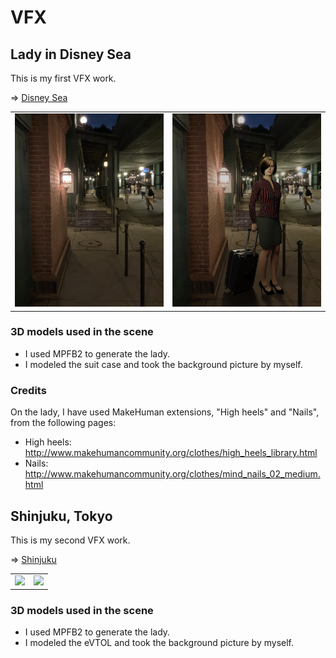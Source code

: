 # VFX

## Lady in Disney Sea

This is my first VFX work.

=> [Disney Sea](./DisneySea)

<table>
  <tr>
    <td>
      <img src="DisneySea/IMG_0204_crop.jpg" width=500>
    </td>
    <td>
      <img src="DisneySea/disneysea_lady_crop.png" width=500>
    </td>
  </tr>
</table>

### 3D models used in the scene

- I used MPFB2 to generate the lady.
- I modeled the suit case and took the background picture by myself.

### Credits

On the lady, I have used MakeHuman extensions, "High heels" and "Nails", from the following pages:

- High heels: http://www.makehumancommunity.org/clothes/high_heels_library.html
- Nails: http://www.makehumancommunity.org/clothes/mind_nails_02_medium.html

## Shinjuku, Tokyo

This is my second VFX work.

=> [Shinjuku](./Shinjuku)

<table>
  <tr>
    <td>
      <img src="Shinjuku/IMG_0594.png" width=500>
    </td>
    <td>
      <img src="Shinjuku/shinjuku.png" width=500>
    </td>
  </tr>
</table>

### 3D models used in the scene

- I used MPFB2 to generate the lady.
- I modeled the eVTOL and took the background picture by myself.
